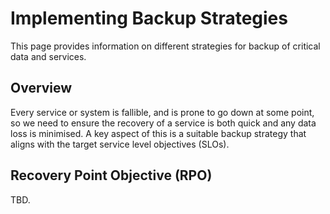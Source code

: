 # Implementing Backup Strategies
This page provides information on different strategies for backup of critical data and services.

## Overview

Every service or system is fallible, and is prone to go down at some point, so we need to ensure the recovery of a service is both quick and any data loss is minimised. A key aspect of this is a suitable backup strategy that aligns with the target service level objectives (SLOs).

## Recovery Point Objective (RPO)
TBD.
